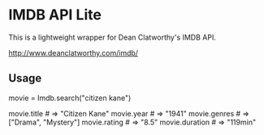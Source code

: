 
# IMDB API Lite

This is a lightweight wrapper for Dean Clatworthy's IMDB API.

http://www.deanclatworthy.com/imdb/

## Usage

movie = Imdb.search("citizen kane")

movie.title       # => "Citizen Kane"
movie.year        # => "1941"
movie.genres      # => ["Drama", "Mystery"]
movie.rating      # => "8.5"
movie.duration    # => "119min"
